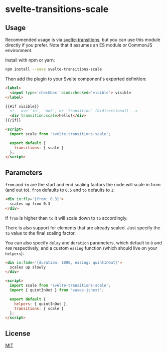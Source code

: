 # svelte-transitions-scale

## Usage

Recommended usage is via [svelte-transitions](https://github.com/ekhaled/svelte-transitions), but you can use this module directly if you prefer. Note that it assumes an ES module or CommonJS environment.

Install with npm or yarn:

```bash
npm install --save svelte-transitions-scale
```

Then add the plugin to your Svelte component's exported definition:

```html
<label>
  <input type='checkbox' bind:checked='visible'> visible
</label>

{{#if visible}}
  <!-- use `in`, `out`, or `transition` (bidirectional) -->
  <div transition:scale>hello!</div>
{{/if}}

<script>
  import scale from 'svelte-transitions-scale';

  export default {
    transitions: { scale }
  };
</script>
```


## Parameters

`from` and `to` are the start and end scaling factors the node will scale in from (and out to). `from` defaults to `0.5` and `to` defaults to `1`:

```html
<div in:fly='{from: 0.3}'>
  scales up from 0.3
</div>
```

If `from` is higher than `to` it will scale down to `to` accordingly.

There is also support for elements that are already scaled. Just specify the `to` value to the final scaling factor.

You can also specify `delay` and `duration` parameters, which default to `0` and `400` respectively, and a custom `easing` function (which should live on your `helpers`):

```html
<div in:fade='{duration: 1000, easing: quintInOut}'>
  scales up slowly
</div>

<script>
  import scale from 'svelte-transitions-scale';
  import { quintInOut } from 'eases-jsnext';

  export default {
    helpers: { quintInOut },
    transitions: { scale }
  };
</script>
```


## License

[MIT](LICENSE)